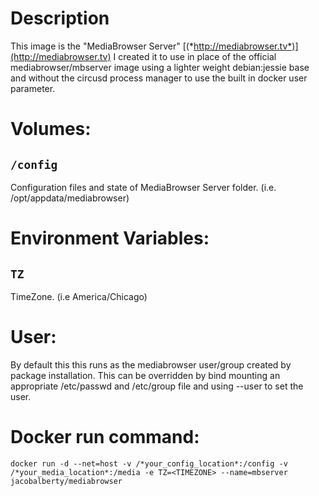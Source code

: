 # Description
This image is the "MediaBrowser Server" [(*http://mediabrowser.tv*)](http://mediabrowser.tv)
I created it to use in place of the official mediabrowser/mbserver image using a lighter weight debian:jessie base and without the circusd process manager to use the built in docker user parameter.

# Volumes:

## `/config`

Configuration files and state of MediaBrowser Server folder. (i.e. /opt/appdata/mediabrowser)

# Environment Variables:

## `TZ`

TimeZone. (i.e America/Chicago)

# User:

By default this this runs as the mediabrowser user/group created by package installation.
This can be overridden by bind mounting an appropriate /etc/passwd and /etc/group file and using --user to set the user.

# Docker run command:

```
docker run -d --net=host -v /*your_config_location*:/config -v /*your_media_location*:/media -e TZ=<TIMEZONE> --name=mbserver jacobalberty/mediabrowser

```


